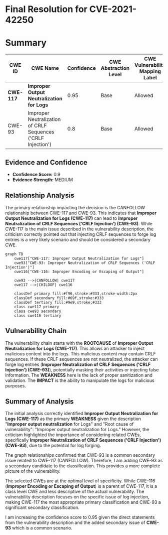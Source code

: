 # Final Resolution for CVE-2021-42250

# Summary

| CWE ID | CWE Name | Confidence | CWE Abstraction Level | CWE Vulnerability Mapping Label | CWE-Vulnerability Mapping Notes |
|---|---|---|---|---|---|
| **CWE-117** | **Improper Output Neutralization for Logs** | 0.95 | Base | Allowed | Primary CWE |
| CWE-93 | Improper Neutralization of CRLF Sequences ('CRLF Injection') | 0.8 | Base | Allowed | Secondary Candidate |

## Evidence and Confidence

*   **Confidence Score:** 0.9
*   **Evidence Strength:** MEDIUM

## Relationship Analysis
The primary relationship impacting the decision is the CANFOLLOW relationship between CWE-117 and CWE-93. This indicates that **Improper Output Neutralization for Logs (CWE-117)** can lead to **Improper Neutralization of CRLF Sequences ('CRLF Injection') (CWE-93)**. While CWE-117 is the main issue described in the vulnerability description, the criticism correctly pointed out that injecting CRLF sequences to forge log entries is a very likely scenario and should be considered a secondary CWE.

```mermaid
graph TD
    cwe117["CWE-117: Improper Output Neutralization for Logs"]
    cwe93["CWE-93: Improper Neutralization of CRLF Sequences ('CRLF Injection')"]
    cwe116["CWE-116: Improper Encoding or Escaping of Output"]
    
    cwe93 -->|CANFOLLOW| cwe117
    cwe117 -->|CHILDOF| cwe116
    
    classDef primary fill:#f96,stroke:#333,stroke-width:2px
    classDef secondary fill:#69f,stroke:#333
    classDef tertiary fill:#9e9,stroke:#333
    class cwe117 primary
    class cwe93 secondary
    class cwe116 tertiary
```

## Vulnerability Chain
The vulnerability chain starts with the **ROOTCAUSE** of **Improper Output Neutralization for Logs (CWE-117)**. This allows an attacker to inject malicious content into the logs. This malicious content may contain CRLF sequences. If these CRLF sequences are not neutralized, the attacker can forge log entries (**Improper Neutralization of CRLF Sequences ('CRLF Injection') (CWE-93)**), potentially masking their activities or injecting false information. The **WEAKNESS** here is the lack of proper sanitization and validation. The **IMPACT** is the ability to manipulate the logs for malicious purposes.

## Summary of Analysis
The initial analysis correctly identified **Improper Output Neutralization for Logs (CWE-117)** as the primary **WEAKNESS** given the description "**Improper output neutralization** for Logs" and "Root cause of vulnerability": "Improper output neutralization for Logs." However, the criticism highlighted the importance of considering related CWEs, specifically **Improper Neutralization of CRLF Sequences ('CRLF Injection') (CWE-93)**, due to the potential for log forging.

The graph relationships confirmed that CWE-93 is a common secondary issue related to CWE-117 (CANFOLLOW). Therefore, I am adding CWE-93 as a secondary candidate to the classification. This provides a more complete picture of the vulnerability.

The selected CWEs are at the optimal level of specificity. While CWE-116 (**Improper Encoding or Escaping of Output**) is a parent of CWE-117, it is a class level CWE and less descriptive of the actual vulnerability. The vulnerability description focuses on the specific issue of log injection, making CWE-117 the most appropriate primary classification and CWE-93 a significant secondary classification.

I am increasing the confidence score to 0.95 given the direct statements from the vulnerability description and the added secondary issue of **CWE-93** which is a common scenario.